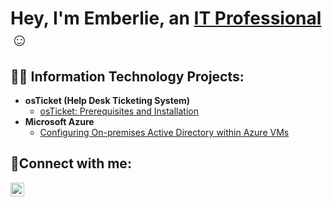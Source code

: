 <h1>Hey, I'm Emberlie, an <a href="https://linkedin.com/in/Josh">IT Professional</a>☺</h1>

<h2>👨‍💻 Information Technology Projects:</h2>

- <b>osTicket (Help Desk Ticketing System)</b>
  - [osTicket: Prerequisites and Installation](https://github.com/emberliesb/osticketprereqs/tree/main)
- <b>Microsoft Azure</b>
  - [Configuring On-premises Active Directory within Azure VMs](https://github.com/emberliesb/ad)

<h2>🤳Connect with me:</h2>

[<img align="left" alt="Josh | LinkedIn" width="22px" src="https://cdn.jsdelivr.net/npm/simple-icons@v3/icons/linkedin.svg" />][linkedin]

[linkedin]: https://www.linkedin.com/in/emberlie-belizaire-aa4449274/
